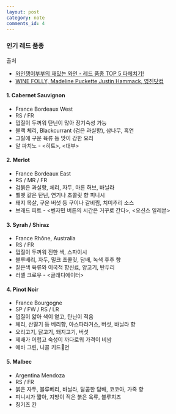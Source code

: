 ```yaml
---
layout: post
category: note
comments_id: 4
---
```


### 인기 레드 품종
출처
* [와인쟁이부부의 재밌는 와인 - 레드 품종 TOP 5 파헤치기!](https://audioclip.naver.com/channels/480/clips/6)  
* [WINE FOLLY, Madeline Puckette,Justin Hammack, 영진닷컴](https://www.aladin.co.kr/shop/wproduct.aspx?ItemId=222674009)

#### 1. Cabernet Sauvignon
  * France Bordeaux West
  * RS / FR
  * 껍질이 두꺼워 탄닌이 많아 장기숙성 가능
  * 블랙 체리, Blackcurrant (검은 과실향), 삼나무, 흑연
  * 그릴에 구운 육류 등 맛이 강한 요리
  * 알 파치노 - <히트>, <대부>


#### 2. Merlot
  * France Bordeaux East
  * RS / MR / FR
  * 검붉은 과실향, 체리, 자두, 마른 허브, 바닐라
  * 벨벳 같은 탄닌, 연기나 초콜릿 향 피니시
  * 돼지 목살, 구운 버섯 등 구이나 갈비찜, 치미추리 소스
  * 브래드 피트 - <벤자민 버튼의 시간은 거꾸로 간다>, <오션스 일레븐>


#### 3. Syrah / Shiraz
  * France Rhône, Australia
  * RS / FR
  * 껍질이 두꺼워 진한 색, 스파이시
  * 블루베리, 자두, 밀크 초콜릿, 담배, 녹색 후추 향
  * 짙은색 육류와 이국적 향신료, 양고기, 탄두리
  * 러셀 크로우 - <글래디에이터>


#### 4. Pinot Noir
  * France Bourgogne
  * SP / FW / RS / LR
  * 껍질이 얇아 색이 옅고, 탄닌이 적음
  * 체리, 산딸기 등 베리향, 아스파라거스, 버섯, 바닐라 향
  * 오리고기, 닭고기, 돼지고기, 버섯
  * 제배가 어렵고 숙성이 까다로워 가격이 비쌈
  * 에바 그린, 니콜 키드먼


#### 5. Malbec
  * Argentina Mendoza
  * RS / FR
  * 붉은 자두, 블루베리, 바닐라, 달콤한 담배, 코코아, 가죽 향
  * 피니시가 짧아, 지방이 적은 붉은 육류, 블루치즈
  * 칭기즈 칸
